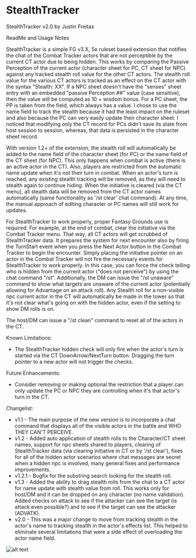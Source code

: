 # StealthTracker

StealthTracker v2.0 by Justin Freitas

ReadMe and Usage Notes

StealthTracker is a simple FG v3.X, 5e ruleset based extension that notifies the chat of the Combat Tracker actors that are not perceptible by the current CT actor due to being hidden.  This works by comparing the Passive Perception of the current actor (character sheet for PC, CT sheet for NPC) against any tracked stealth roll value for the other CT actors.  The stealth roll value for the various CT actors is tracked as an effect on the CT actor with the syntax "Stealth: XX".  If a NPC sheet doesn't have the "senses" sheet entry with an embedded "passive Perception ##" value (case sensitive), then the value will be computed as 10 + wisdom bonus.  For a PC sheet, the PP is taken from the field, which always has a value.  I chose to use the name field to track the stealth because it had the least impact on the ruleset and also because the PC can very easily update their character sheet.  I noticed that modifying only the CT record for PCs didn't save its state from host session to session, whereas, that data is persisted in the character sheet record.

With version 1.2+ of the extension, the stealth roll will automatically be added to the name field of the character sheet (for PC) or the name field of the CT sheet (for NPC).  This only happens when combat is active (there is an active actor in the CT).  Also, players are restricted from the automatic name update when it's not their turn in combat.  When an actor's turn is reached, any existing stealth tracking will be removed, as they will need to stealth again to continue hiding.  When the initiative is cleared (via the CT menu), all stealth data will be removed from the CT actor names automatically (same functionality as '/st clear' chat command). At any time, the manual approach of editing character or PC names will still work for updates.

For StealthTracker to work properly, proper Fantasy Grounds use is required.  For example, at the end of combat, clear the initiative via the Combat Tracker menu.  That way, all CT actors will get scrubbed of StealthTracker data.  It prepares the system for next encounter also by firing the TurnStart event when you press the Next Actor button in the Combat Tracker to begin the encounter.  Simply placing the initiative pointer on an actor in the Combat Tracker will not fire the necessary events for StealthTracker to work properly.  In this case, you can force the check telling who is hidden from the current actor ("does not perceive") by using the chat command "/st".  Additionally, the DM can issue the "/st unaware" command to show what targets are unaware of the current actor (potentially allowing for Advantage on an attack roll).  Any Stealth roll for a non-visible npc current actor in the CT will automatically be made in the tower so that it's not clear what's going on with the hidden actor, even if the setting to show DM rolls is on.

The host/DM can issue a "/st clean" command to reset all of the actors in the CT.

Known Limitations:
- The StealthTracker hidden check will only fire when the actor's turn is started via the CT DownArrow/NextTurn button.  Dragging the turn pointer to a new actor will not trigger the checks.

Future Enhancements:
- Consider removing or making optional the restriction that a player can only update the PC or NPC they are controlling when it's that actor's turn in the CT.

Changelist:
- v1.1 - The main purpose of the new version is to incorporate a chat command that displays all of the visible actors in the battle and WHO THEY CAN'T PERCEIVE.
- v1.2 - Added auto application of stealth rolls to the Character/CT sheet names, support for npc sheets shared to players, clearing of StealthTracker data (via clearing initiative in CT or by '/st clear'), fixes for all of the hidden actor scenarios where chat messages are secret when a hidden npc is involved, many general fixes and performance improvements.
- v1.2.1 - Bugfix for the substring search looking for the stealth roll.
- v1.3 - Added the ability to drag stealth rolls from the chat to a CT actor for name update with stealth value from roll.  This works only for host/DM and it can be dropped on any character (no name validation). Added checks on attack to see if the attacker can see the target (is attack even possible?) and to see if the target can see the attacker (ADVATK).
- v2.0 - This was a major change to move from tracking stealth in the actor's name to tracking stealth in the actor's effects list.  This helped to eliminate several limitations that were a side effect of overloading the actor name field.

![alt text](https://github.com/JustinFreitas/StealthTracker/blob/master/graphics/StealthTrackerScreenshot.jpg?raw=true)

